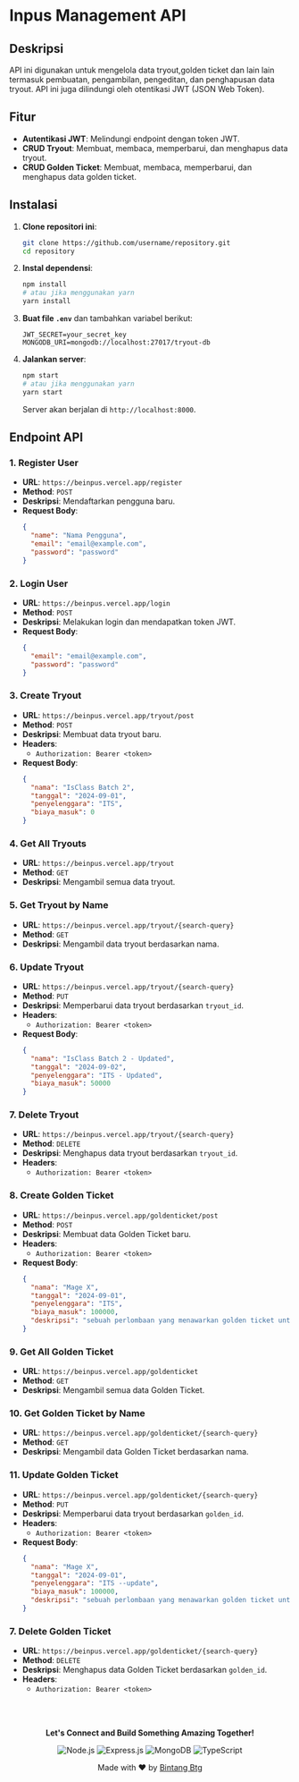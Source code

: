 # Inpus Management API

## Deskripsi
API ini digunakan untuk mengelola data tryout,golden ticket dan lain lain termasuk pembuatan, pengambilan, pengeditan, dan penghapusan data tryout. API ini juga dilindungi oleh otentikasi JWT (JSON Web Token).

## Fitur
- **Autentikasi JWT**: Melindungi endpoint dengan token JWT.
- **CRUD Tryout**: Membuat, membaca, memperbarui, dan menghapus data tryout.
- **CRUD Golden Ticket**: Membuat, membaca, memperbarui, dan menghapus data golden ticket.

## Instalasi

1. **Clone repositori ini**:
   ```bash
   git clone https://github.com/username/repository.git
   cd repository
   ```

2. **Instal dependensi**:
   ```bash
   npm install
   # atau jika menggunakan yarn
   yarn install
   ```

3. **Buat file `.env`** dan tambahkan variabel berikut:
   ```
   JWT_SECRET=your_secret_key
   MONGODB_URI=mongodb://localhost:27017/tryout-db
   ```

4. **Jalankan server**:
   ```bash
   npm start
   # atau jika menggunakan yarn
   yarn start
   ```

   Server akan berjalan di `http://localhost:8000`.

## Endpoint API

### 1. **Register User**

   - **URL**: `https://beinpus.vercel.app/register`
   - **Method**: `POST`
   - **Deskripsi**: Mendaftarkan pengguna baru.
   - **Request Body**:
     ```json
     {
       "name": "Nama Pengguna",
       "email": "email@example.com",
       "password": "password"
     }
     ```

### 2. **Login User**

   - **URL**: `https://beinpus.vercel.app/login`
   - **Method**: `POST`
   - **Deskripsi**: Melakukan login dan mendapatkan token JWT.
   - **Request Body**:
     ```json
     {
       "email": "email@example.com",
       "password": "password"
     }
     ```

### 3. **Create Tryout**

   - **URL**: `https://beinpus.vercel.app/tryout/post`
   - **Method**: `POST`
   - **Deskripsi**: Membuat data tryout baru.
   - **Headers**: 
     - `Authorization: Bearer <token>`
   - **Request Body**:
     ```json
     {
       "nama": "IsClass Batch 2",
       "tanggal": "2024-09-01",
       "penyelenggara": "ITS",
       "biaya_masuk": 0
     }
     ```

### 4. **Get All Tryouts**

   - **URL**: `https://beinpus.vercel.app/tryout`
   - **Method**: `GET`
   - **Deskripsi**: Mengambil semua data tryout.

### 5. **Get Tryout by Name**

   - **URL**: `https://beinpus.vercel.app/tryout/{search-query}`
   - **Method**: `GET`
   - **Deskripsi**: Mengambil data tryout berdasarkan nama.

### 6. **Update Tryout**

   - **URL**: `https://beinpus.vercel.app/tryout/{search-query}`
   - **Method**: `PUT`
   - **Deskripsi**: Memperbarui data tryout berdasarkan `tryout_id`.
   - **Headers**: 
     - `Authorization: Bearer <token>`
   - **Request Body**:
     ```json
     {
       "nama": "IsClass Batch 2 - Updated",
       "tanggal": "2024-09-02",
       "penyelenggara": "ITS - Updated",
       "biaya_masuk": 50000
     }
     ```

### 7. **Delete Tryout**

   - **URL**: `https://beinpus.vercel.app/tryout/{search-query}`
   - **Method**: `DELETE`
   - **Deskripsi**: Menghapus data tryout berdasarkan `tryout_id`.
   - **Headers**: 
     - `Authorization: Bearer <token>`

### 8. **Create Golden Ticket**

   - **URL**: `https://beinpus.vercel.app/goldenticket/post`
   - **Method**: `POST`
   - **Deskripsi**: Membuat data Golden Ticket baru.
   - **Headers**: 
     - `Authorization: Bearer <token>`
   - **Request Body**:
     ```json
     {
       "nama": "Mage X",
       "tanggal": "2024-09-01",
       "penyelenggara": "ITS",
       "biaya_masuk": 100000,
       "deskripsi": "sebuah perlombaan yang menawarkan golden ticket untuk para pemenangnya"
     }
     ```

### 9. **Get All Golden Ticket**

   - **URL**: `https://beinpus.vercel.app/goldenticket`
   - **Method**: `GET`
   - **Deskripsi**: Mengambil semua data Golden Ticket.

### 10. **Get Golden Ticket by Name**

   - **URL**: `https://beinpus.vercel.app/goldenticket/{search-query}`
   - **Method**: `GET`
   - **Deskripsi**: Mengambil data Golden Ticket berdasarkan nama.

### 11. **Update Golden Ticket**

   - **URL**: `https://beinpus.vercel.app/goldenticket/{search-query}`
   - **Method**: `PUT`
   - **Deskripsi**: Memperbarui data tryout berdasarkan `golden_id`.
   - **Headers**: 
     - `Authorization: Bearer <token>`
   - **Request Body**:
     ```json
     {
       "nama": "Mage X",
       "tanggal": "2024-09-01",
       "penyelenggara": "ITS --update",
       "biaya_masuk": 100000,
       "deskripsi": "sebuah perlombaan yang menawarkan golden ticket untuk para pemenangnya"
     }
     ```

### 7. **Delete Golden Ticket**

   - **URL**: `https://beinpus.vercel.app/goldenticket/{search-query}`
   - **Method**: `DELETE`
   - **Deskripsi**: Menghapus data Golden Ticket berdasarkan `golden_id`.
   - **Headers**: 
     - `Authorization: Bearer <token>`

<br><br>
<p align="center">
  <b>Let's Connect and Build Something Amazing Together!</b>
</p>

<div align="center">
  <img src="https://img.shields.io/badge/Node.js-v14.17.5-green?style=for-the-badge&logo=node.js" alt="Node.js">
  <img src="https://img.shields.io/badge/Express-v4.17.1-blue?style=for-the-badge&logo=express" alt="Express.js">
  <img src="https://img.shields.io/badge/MongoDB-v4.4.6-brightgreen?style=for-the-badge&logo=mongodb" alt="MongoDB">
  <img src="https://img.shields.io/badge/TypeScript-v4.3.5-blue?style=for-the-badge&logo=typescript" alt="TypeScript">
</div>

<p align="center">
  Made with ❤️ by <a href="https://github.com/bintangbtg">Bintang Btg</a>
</p>
